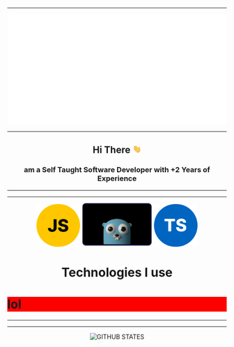 ----------
<img src="/header.svg" alt="insane">                    

----------
<h2 align="center" >Hi There <img src="/wave.gif" alt="wave" width="20px"></h2>
    <h3 align="center">am a Self Taught Software Developer with +2 Years of Experience   </h3>

<hr>
<hr>
<div align="center">
<img width="100" src="./images/js.png" alt="javascript">
<img height="100" src="./images/go.png" alt="go-lang">
<img width="100" src="./images/typescript.png" alt="typescript">

</div>
<h1 align="center">Technologies I use </h1> 

<div style="background-color: red;">
<h1>lol</h1>
</div>

----------
----------

<div align="center">
    <img  src="http://github-readme-streak-stats.herokuapp.com?user=eyadevv&theme=blueberry" alt="GITHUB STATES" >
</div>




